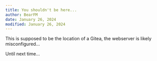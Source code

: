```yaml
---
title: You shouldn't be here...
author: BearFM
date: January 26, 2024
modified: January 26, 2024
---
```


This is supposed to be the location of a Gitea, the webserver is likely misconfigured...

Until next time...
